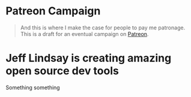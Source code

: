 # Patreon Campaign

> And this is where I make the case for people to pay me patronage. This is a draft for an eventual campaign on [Patreon](https://www.patreon.com).

# Jeff Lindsay is creating amazing open source dev tools

Something something